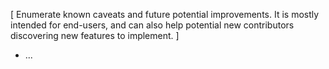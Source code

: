 [ Enumerate known caveats and future potential improvements. It is mostly intended for
end-users, and can also help potential new contributors discovering new features to
implement. ]

- ...
